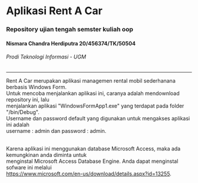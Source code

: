 # Aplikasi Rent A Car
### Repository ujian tengah semster kuliah oop
#### Nismara Chandra Herdiputra 20/456374/TK/50504
###### Prodi Teknologi Informasi - UGM

<hr/> 
 
  Rent A Car merupakan aplikasi managemen rental mobil sederhanana berbasis Windows Form.<br/>
  Untuk mencoba menjalankan aplikasi ini, caranya adalah mendownload repository ini, lalu<br/>
  menjalankan aplikasi "WindowsFormApp1.exe" yang terdapat pada folder "/bin/Debug".<br/>
  Username dan password default yang digunakan untuk mengakses aplikasi ini adalah<br/>
  username : admin dan password : admin.<br/><br/>

  Karena aplikasi ini menggunakan database Microsoft Access, maka ada kemungkinan anda diminta untuk<br/>
  menginstal Microsoft Access Database Engine. Anda dapat menginstal sofware ini melalui<br/>
  https://www.microsoft.com/en-us/download/details.aspx?id=13255. 
  
  
  
  
  
